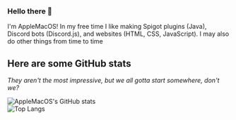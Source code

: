 ### Hello there 👋

I'm AppleMacOS! In my free time I like making Spigot plugins (Java), Discord bots (Discord.js), and websites (HTML, CSS, JavaScript). I may also do other things from time to time


## Here are some GitHub stats

_They aren't the most impressive, but we all gotta start somewhere, don't we?_

![AppleMacOS's GitHub stats](https://github-readme-stats.vercel.app/api?username=AppleMacOS&theme=algolia)
<br>
![Top Langs](https://github-readme-stats.vercel.app/api/top-langs/?username=AppleMacOS&layout=compact&theme=algolia)
